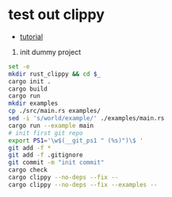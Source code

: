 # test out clippy

- [tutorial](https://zhauniarovich.com/post/2021/2021-09-pedantic-clippy/)

1) init dummy project

```bash
set -e
mkdir rust_clippy && cd $_
cargo init .
cargo build
cargo run
mkdir examples
cp ./src/main.rs examples/
sed -i 's/world/example/' ./examples/main.rs
cargo run --example main
# init first git repo
export PS1='\w$(__git_ps1 " (%s)")\$ '
git add -f *
git add -f .gitignore
git commit -m "init commit"
cargo check
cargo clippy --no-deps --fix --
cargo clippy --no-deps --fix --examples --
```

```rust

```
